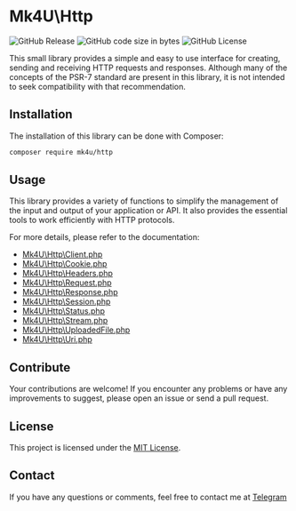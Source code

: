 # Mk4U\Http

![GitHub Release](https://img.shields.io/github/v/release/alexsandrov16/http?include_prereleases&style=flat-square&color=blue)
![GitHub code size in bytes](https://img.shields.io/github/languages/code-size/alexsandrov16/http?style=flat-square)
![GitHub License](https://img.shields.io/github/license/alexsandrov16/http?style=flat-square)

This small library provides a simple and easy to use interface for creating, sending and receiving HTTP requests and responses. Although many of the concepts of the PSR-7 standard are present in this library, it is not intended to seek compatibility with that recommendation.

## Installation
The installation of this library can be done with Composer:

```bash
composer require mk4u/http
```

## Usage
This library provides a variety of functions to simplify the management of the input and output of your application or API. It also provides the essential tools to work efficiently with HTTP protocols.

For more details, please refer to the documentation:
- [Mk4U\Http\Client.php](https://github.com/alexsandrov16/http/blob/main/docs/client.md)
- [Mk4U\Http\Cookie.php](https://github.com/alexsandrov16/http/blob/main/docs/cookie.md)
- [Mk4U\Http\Headers.php](https://github.com/alexsandrov16/http/blob/main/docs/headers.md)
- [Mk4U\Http\Request.php](https://github.com/alexsandrov16/http/blob/main/docs/request.md)
- [Mk4U\Http\Response.php](https://github.com/alexsandrov16/http/blob/main/docs/response.md)
- [Mk4U\Http\Session.php](https://github.com/alexsandrov16/http/blob/main/docs/session.md)
- [Mk4U\Http\Status.php](https://github.com/alexsandrov16/http/blob/main/docs/status.md)
- [Mk4U\Http\Stream.php](https://github.com/alexsandrov16/http/blob/main/docs/stream.md)
- [Mk4U\Http\UploadedFile.php](https://github.com/alexsandrov16/http/blob/main/docs/uploadedfile.md)
- [Mk4U\Http\Uri.php](https://github.com/alexsandrov16/http/blob/main/docs/uri.md)

## Contribute
Your contributions are welcome! If you encounter any problems or have any improvements to suggest, please open an issue or send a pull request.

## License
This project is licensed under the [MIT License](https://github.com/alexsandrov16/http?tab=MIT-1-ov-file).

## Contact
If you have any questions or comments, feel free to contact me at [Telegram](http://t.me/alexsadrov16)